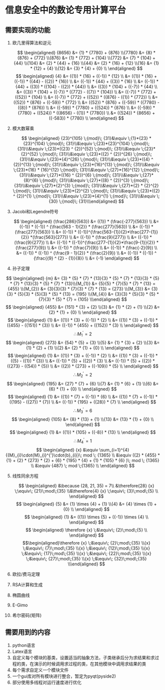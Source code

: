 # 信息安全中的数论专用计算平台

## 需要实现的功能

1. 欧几里得算法和逆元

   $$ \begin{aligned} {8656} &= {1} * {7780} + {876} \\{7780} &= {8} * {876} + {772} \\{876} &= {1} * {772} + {104} \\{772} &= {7} * {104} + {44} \\{104} &= {2} * {44} + {16} \\{44} &= {2} * {16} + {12} \\{16} &= {1} * {12} + {4} \\{12} &= {3} * {4} + {0} \\ \end{aligned} $$ $$ \begin{aligned} {4} &= ({1}) * {16} + ({-1}) * {12} \\ &= ({1}) * {16} + ({-1}) * ({44} - ({2}) * {16}) \\ &= ({-1}) * {44} + ({3}) * {16} \\ &= ({-1}) * {44} + ({3}) * ({104} - ({2}) * {44}) \\ &= ({3}) * {104} + ({-7}) * {44} \\ &= ({3}) * {104} + ({-7}) * ({772} - ({7}) * {104}) \\ &= ({-7}) * {772} + ({52}) * {104} \\ &= ({-7}) * {772} + ({52}) * ({876} - ({1}) * {772}) \\ &= ({52}) * {876} + ({-59}) * {772} \\ &= ({52}) * {876} + ({-59}) * ({7780} - ({8}) * {876}) \\ &= ({-59}) * {7780} + ({524}) * {876} \\ &= ({-59}) * {7780} + ({524}) * ({8656} - ({1}) * {7780}) \\ &= ({524}) * {8656} + ({-583}) * {7780} \\ \end{aligned} $$

2. 模大数幂乘

   $$ \begin{aligned} {23}^{105} \;{mod}\; {31}&\equiv \;{1}*{23} * {23}^{104} \;{mod}\; {31}\\&\equiv \;{23}*{23}^{104} \;{mod}\; {31}\\&\equiv \;{23}*({23} ^ {2})^{52} \;{mod}\; {31}\\&\equiv \;{23}*{2}^{52} \;{mod}\; {31}\\&\equiv \;{23}*({2} ^ {2})^{26} \;{mod}\; {31}\\&\equiv \;{23}*{4}^{26} \;{mod}\; {31}\\&\equiv \;{23}*({4} ^ {2})^{13} \;{mod}\; {31}\\&\equiv \;{23}*{16}^{13} \;{mod}\; {31}\\&\equiv \;{23}*{16} * {16}^{12} \;{mod}\; {31}\\&\equiv \;{27}*{16}^{12} \;{mod}\; {31}\\&\equiv \;{27}*({16} ^ {2})^{6} \;{mod}\; {31}\\&\equiv \;{27}*{8}^{6} \;{mod}\; {31}\\&\equiv \;{27}*({8} ^ {2})^{3} \;{mod}\; {31}\\&\equiv \;{27}*{2}^{3} \;{mod}\; {31}\\&\equiv \;{27}*{2} * {2}^{2} \;{mod}\; {31}\\&\equiv \;{23}*{2}^{2} \;{mod}\; {31}\\&\equiv \;{23}*({2} ^ {2})^{1} \;{mod}\; {31}\\&\equiv \;{23}*{4}^{1} \;{mod}\; {31}\\&\equiv \; {30} \;{mod}\; {31}\\\end{aligned} $$

3. Jacobi和Legendre符号

   $$ \begin{aligned} (\frac{286}{563}) &= ({1}) * (\frac{-277}{563}) \\  &= ({-1}) * ({-1}) ^ {\frac{563 - 1}{2}} * (\frac{277}{563}) \\ &= ({-1}) * (\frac{277}{563}) \\ &= ({-1}) * ({-1})^{\frac{563-{1}}{2}*\frac{277-{1}}{2}} *(\frac{563}{277}) \\ &= ({-1}) * (\frac{9}{277}) \\ &= ({-1}) * (\frac{9}{277}) \\ &= ({-1}) * ({-1})^{\frac{277-{1}}{2}*\frac{9-{1}}{2}} *(\frac{277}{9}) \\ &= ({-1}) * (\frac{7}{9}) \\  &= ({-1}) * (\frac{-2}{9}) \\  &= ({-1}) * ({-1}) ^ {\frac{9 - 1}{2}} * (\frac{2}{9}) \\  &= ({-1}) * ({-1}) ^ {\frac{{9} ^ {2} - {1}}{8}}  \\  &= {-1} \end{aligned} $$

4. 孙子定理

  $$ \begin{aligned} {m} &= {3} * {5} * {7} * {13}{3} * {5} * {7} * {13}{3} * {5} * {7} * {13}{3} * {5} * {7} * {13}\\{M_{1}} &= {5}{5} * {7}{5} * {7} * {13} = {455} \\{M_{2}} &= {3}{3}{3} * {7}{3} * {7} * {13} = {273} \\{M_{3}} &= {3}{3} * {5}{3} * {5}{3} * {5} * {13} = {195} \\{M_{4}} &= {3}{3} * {5}{3} * {5} * {7}{3} * {5} * {7} = {105} \\\end{aligned} $$$$ \begin{aligned} {455} &= {151} * {3} + {2} \\{3} &= {1} * {2} + {1} \\{2} &= {2} * {1} + {0} \\ \end{aligned} $$ $$ \begin{aligned} {1} &= ({1}) * {3} + ({-1}) * {2} \\ &= ({1}) * {3} + ({-1}) * ({455} - ({151}) * {3}) \\ &= ({-1}) * {455} + ({152}) * {3} \\ \end{aligned} $$$$ \therefore M_{1}^{'} = {2} $$$$ \begin{aligned} {273} &= {54} * {5} + {3} \\{5} &= {1} * {3} + {2} \\{3} &= {1} * {2} + {1} \\{2} &= {2} * {1} + {0} \\ \end{aligned} $$ $$ \begin{aligned} {1} &= ({1}) * {3} + ({-1}) * {2} \\ &= ({1}) * {3} + ({-1}) * ({5} - ({1}) * {3}) \\ &= ({-1}) * {5} + ({2}) * {3} \\ &= ({-1}) * {5} + ({2}) * ({273} - ({54}) * {5}) \\ &= ({2}) * {273} + ({-109}) * {5} \\ \end{aligned} $$$$ \therefore M_{2}^{'} = {2} $$$$ \begin{aligned} {195} &= {27} * {7} + {6} \\{7} &= {1} * {6} + {1} \\{6} &= {6} * {1} + {0} \\ \end{aligned} $$ $$ \begin{aligned} {1} &= ({1}) * {7} + ({-1}) * {6} \\ &= ({1}) * {7} + ({-1}) * ({195} - ({27}) * {7}) \\ &= ({-1}) * {195} + ({28}) * {7} \\ \end{aligned} $$$$ \therefore M_{3}^{'} = {6} $$$$ \begin{aligned} {105} &= {8} * {13} + {1} \\{13} &= {13} * {1} + {0} \\ \end{aligned} $$ $$ \begin{aligned} {1} &= ({1}) * {105} + ({-8}) * {13} \\ \end{aligned} $$$$ \therefore M_{4}^{'} = {1} $$$$ \begin{aligned} {x} &\equiv \sum_{i=1}^{4} {{M}_{i}\cdot{M}_{i}^{'}\cdot{b}_{i}}\; mod \; {1365} \\ &\equiv ({2} * {455} * {1}  + {2} * {273} * {2}  + {6} * {195} * {4}  + {1} * {105} * {6} )\; mod \; {1365} \\ &\equiv {487} \; mod \;{1365} \\ \end{aligned} $$

5. 线性同余方程

   $$ \begin{aligned} &\because (28, 21, 35) = 7\\ &\therefore{28} {x} \;\equiv\; {21}\;mod\;{35} \\&\therefore{4} {x} \;\equiv\; {3}\;mod\;{5} \\ \end{aligned} $$$$ \begin{aligned} {5} &= {1} \times {4} + {1} \\{4} &= {4} \times {1} + {0} \\ \end{aligned} $$ $$ \begin{aligned} {1} &= ({1}) \times {5} + ({-1}) \times {4} \\ \end{aligned} $$$$ \begin{aligned} \therefore {x} \;&\equiv\; {2}\;mod\;{5} \\ \end{aligned} $$ $$\begin{aligned}\therefore  {x} \;&\equiv\; {2}\;mod\;{35} \\{x} \;&\equiv\; {7}\;mod\;{35} \\{x} \;&\equiv\; {12}\;mod\;{35} \\{x} \;&\equiv\; {17}\;mod\;{35} \\{x} \;&\equiv\; {22}\;mod\;{35} \\{x} \;&\equiv\; {27}\;mod\;{35} \\{x} \;&\equiv\; {32}\;mod\;{35} \\\end{aligned} $$

6. 欧拉/费马定理
7. RSA计算和生成
8. 椭圆曲线
9.  E-Gimo
10. 希尔密码(矩阵)

## 需要用到的内容

1. python语言
2. Latex语言
3. 自定义每个模块的基类，设置适当的抽象方法，子类继承后分为求结果和求过程的类，在演示的时候调用求过程的类，在其他模块中调用求结果的类
4. 每个需求自定义一个模块文件
5. 一个gui库对所有模块进行整合，暂定为pyqt(pyside2)
6. 部分使用多线程对运行速度进行优化
